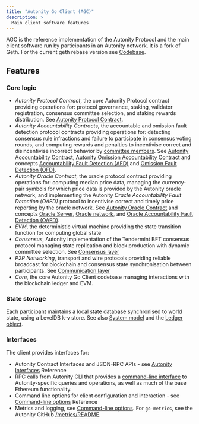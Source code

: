 ```yaml
---
title: "Autonity Go Client (AGC)"
description: >
  Main client software features
---
```


AGC is the reference implementation of the Autonity Protocol and the main client software run by participants in an Autonity network. It is a fork of Geth. For the current geth rebase version see [Codebase](/reference/codebase/).

## Features

### Core logic

- _Autonity Protocol Contract_, the core Autonity Protocol contract providing operations for: protocol governance, staking, validator registration, consensus committee selection, and staking rewards distribution. See [Autonity Protocol Contract](/concepts/architecture/#autonity-protocol-contract).
- _Autonity Accountability Contracts_, the accountable and omission fault detection protocol contracts providing operations for: detecting consensus rule infractions and failure to participate in consensus voting rounds, and computing rewards and penalties to incentivise correct and disincentivise incorrect behavior by [committee members](/concepts/consensus/committee/). See [Autonity Accountability Contract](/concepts/architecture/#autonity-accountability-contract), [Autonity Omission Accountability Contract](/concepts/architecture/#autonity-omission-accountability-contract) and concepts [Accountability Fault Detection (AFD)](/concepts/afd/) and [Omission Fault Detection (OFD)](/concepts/ofd/).
- _Autonity Oracle Contract_, the oracle protocol contract providing operations for: computing median price data, managing the currency-pair symbols for which price data is provided by the Autonity oracle network, and implementing the Autonity _Oracle Accountability Fault Detection (OAFD)_ protocol to incentivise correct and timely price reporting by the oracle network. See [Autonity Oracle Contract](/concepts/architecture/#autonity-oracle-contract) and concepts [Oracle Server](/concepts/oracle-server/), [Oracle network](/concepts/oracle-network/), and [Oracle Accountability Fault Detection (OAFD)](/concepts/oafd/).
- _EVM_, the deterministic virtual machine providing the state transition function for computing global state
- _Consensus_, Autonity implementation of the  Tendermint BFT consensus protocol managing state replication and block production with dynamic committee selection. See [Consensus layer](/concepts/architecture/#consensus-layer)
- _P2P Networking_, transport and wire protocols providing reliable broadcast for blockchain and consensus state synchronisation between participants. See [Communication layer](/concepts/architecture/#communication-layer)
- _Core_, the core Autonity Go Client codebase managing interactions with the blockchain ledger and EVM.

### State storage
Each participant maintains a local state database synchronised to world state, using a LevelDB k-v store. See also [System model](/concepts/system-model/) and the [Ledger object](/concepts/system-model/#the-ledger-object). 

### Interfaces
The client provides interfaces for:

- Autonity Contract Interfaces and JSON-RPC APIs - see [Autonity Interfaces](/reference/api/) Reference
- RPC calls from Autonity CLI that provides a [command-line interface](/reference/cli/#command-line-facilities) to Autonity-specific queries and operations, as well as much of the base Ethereum functionality.
- Command line options for client configuration and interaction - see [Command-line options](/reference/cli/agc/#command-line-options) Reference
- Metrics and logging, see [Command-line options](/reference/cli/agc/#command-line-options). For `go-metrics`, see the Autonity GitHub [/metrics/README](https://github.com/autonity/autonity/blob/master/metrics/README.md).
